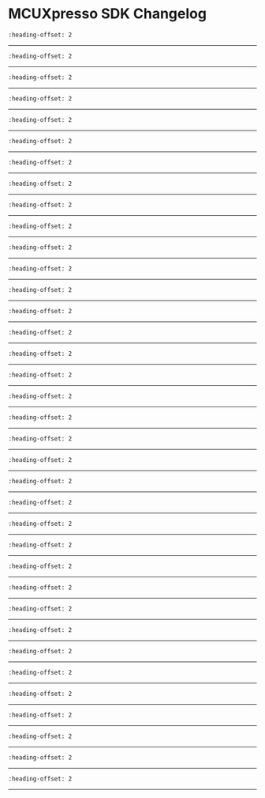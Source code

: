 # MCUXpresso SDK Changelog

```{include} /examples/_boards/frdmmcxc242/ChangeLog_board.md
:heading-offset: 2
```
---
```{include} /drivers/adc16/doxygen/ChangeLog_adc16.md
:heading-offset: 2
```
---
```{include} /devices/MCX/MCXC/MCXC242/drivers/doxygen/ChangeLog_clock.md
:heading-offset: 2
```
---
```{include} /drivers/cmp/doxygen/ChangeLog_cmp.md
:heading-offset: 2
```
---
```{include} /drivers/common/doxygen/ChangeLog_common.md
:heading-offset: 2
```
---
```{include} /drivers/cop/doxygen/ChangeLog_cop.md
:heading-offset: 2
```
---
```{include} /drivers/crc/doxygen/ChangeLog_crc.md
:heading-offset: 2
```
---
```{include} /drivers/dma/doxygen/ChangeLog_dma.md
:heading-offset: 2
```
---
```{include} /drivers/dmamux/doxygen/ChangeLog_dmamux.md
:heading-offset: 2
```
---
```{include} /drivers/flash/doxygen/ChangeLog_flash.md
:heading-offset: 2
```
---
```{include} /drivers/flexio/doxygen/ChangeLog_flexio.md
:heading-offset: 2
```
---
```{include} /drivers/flexio/i2c/doxygen/ChangeLog_flexio_i2c_master.md
:heading-offset: 2
```
---
```{include} /drivers/flexio/i2s/doxygen/ChangeLog_flexio_i2s.md
:heading-offset: 2
```
---
```{include} /drivers/flexio/spi/doxygen/ChangeLog_flexio_spi.md
:heading-offset: 2
```
---
```{include} /drivers/flexio/uart/doxygen/ChangeLog_flexio_uart.md
:heading-offset: 2
```
---
```{include} /drivers/flexio/uart/doxygen/ChangeLog_flexio_uart_dma.md
:heading-offset: 2
```
---
```{include} /drivers/gpio/doxygen/ChangeLog_gpio.md
:heading-offset: 2
```
---
```{include} /drivers/i2c/doxygen/ChangeLog_i2c.md
:heading-offset: 2
```
---
```{include} /drivers/llwu/doxygen/ChangeLog_llwu.md
:heading-offset: 2
```
---
```{include} /drivers/lptmr/doxygen/ChangeLog_lptmr.md
:heading-offset: 2
```
---
```{include} /drivers/lpuart/doxygen/ChangeLog_lpuart.md
:heading-offset: 2
```
---
```{include} /drivers/lpuart/doxygen/ChangeLog_lpuart_dma.md
:heading-offset: 2
```
---
```{include} /drivers/mcm/doxygen/ChangeLog_mcm.md
:heading-offset: 2
```
---
```{include} /drivers/pit/doxygen/ChangeLog_pit.md
:heading-offset: 2
```
---
```{include} /drivers/pmc/doxygen/ChangeLog_pmc.md
:heading-offset: 2
```
---
```{include} /drivers/port/doxygen/ChangeLog_port.md
:heading-offset: 2
```
---
```{include} /drivers/rcm/doxygen/ChangeLog_rcm.md
:heading-offset: 2
```
---
```{include} /drivers/rtc/doxygen/ChangeLog_rtc.md
:heading-offset: 2
```
---
```{include} /drivers/sim/doxygen/ChangeLog_sim.md
:heading-offset: 2
```
---
```{include} /drivers/smc/doxygen/ChangeLog_smc.md
:heading-offset: 2
```
---
```{include} /drivers/spi/doxygen/ChangeLog_spi.md
:heading-offset: 2
```
---
```{include} /drivers/spi/doxygen/ChangeLog_spi_dma.md
:heading-offset: 2
```
---
```{include} /drivers/tpm/doxygen/ChangeLog_tpm.md
:heading-offset: 2
```
---
```{include} /drivers/uart/doxygen/ChangeLog_uart.md
:heading-offset: 2
```
---
```{include} /drivers/uart/doxygen/ChangeLog_uart_dma.md
:heading-offset: 2
```
---
```{include} /drivers/vref/doxygen/ChangeLog_vref.md
:heading-offset: 2
```
---
